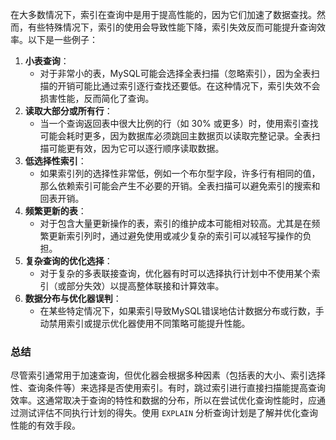 在大多数情况下，索引在查询中是用于提高性能的，因为它们加速了数据查找。然而，有些特殊情况下，索引的使用会导致性能下降，索引失效反而可能提升查询效率。以下是一些例子：

1. **小表查询**：
    - 对于非常小的表，MySQL可能会选择全表扫描（忽略索引），因为全表扫描的开销可能比通过索引逐行查找还要低。在这种情况下，索引失效不会损害性能，反而简化了查询。
2. **读取大部分或所有行**：
    - 当一个查询返回表中很大比例的行（如 30% 或更多）时，使用索引查找可能会耗时更多，因为数据库必须跳回主数据页以读取完整记录。全表扫描可能更有效，因为它可以逐行顺序读取数据。
3. **低选择性索引**：
    - 如果索引列的选择性非常低，例如一个布尔型字段，许多行有相同的值，那么依赖索引可能会产生不必要的开销。全表扫描可以避免索引的搜索和回表开销。
4. **频繁更新的表**：
    - 对于包含大量更新操作的表，索引的维护成本可能相对较高。尤其是在频繁更新索引列时，通过避免使用或减少复杂的索引可以减轻写操作的负担。
5. **复杂查询的优化选择**：
    - 对于复杂的多表联接查询，优化器有时可以选择执行计划中不使用某个索引（或部分失效）以提高整体联接和计算效率。
6. **数据分布与优化器误判**：
    - 在某些特定情况下，如果索引导致MySQL错误地估计数据分布或行数，手动禁用索引或提示优化器使用不同策略可能提升性能。

### 总结
尽管索引通常用于加速查询，但优化器会根据多种因素（包括表的大小、索引选择性、查询条件等）来选择是否使用索引。有时，跳过索引进行直接扫描能提高查询效率。这通常取决于查询的特性和数据的分布，所以在尝试优化查询性能时，应通过测试评估不同执行计划的得失。使用 `EXPLAIN` 分析查询计划是了解并优化查询性能的有效手段。

